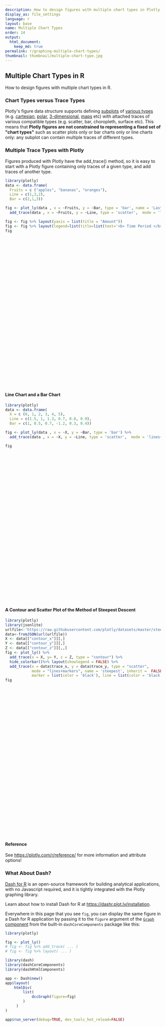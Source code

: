 ```yaml
---
description: How to design figures with multiple chart types in Plotly for R.
display_as: file_settings
language: r
layout: base
name: Multiple Chart Types
order: 14
output:
  html_document:
    keep_md: true
permalink: r/graphing-multiple-chart-types/
thumbnail: thumbnail/multiple-chart-type.jpg
---
```


## Multiple Chart Types in R

How to design figures with multiple chart types in R.

### Chart Types versus Trace Types

Plotly's figure data structure supports defining [subplots](https://plotly.com/r/subplots/) of [various types](https://plotly.com/r/mixed-subplots/) (e.g. [cartesian](https://plotly.com/r/axes/), [polar](https://plotly.com/r/polar-chart/), [3-dimensional](https://plotly.com/r/3d-charts/), [maps](https://plotly.com/r/maps/) etc) with attached traces of various compatible types (e.g. scatter, bar, choropleth, surface etc). This means that **Plotly figures are not constrained to representing a fixed set of "chart types"** such as scatter plots only or bar charts only or line charts only: any subplot can contain multiple traces of different types.


### Multiple Trace Types with Plotly

Figures produced with Plotly have the add_trace() method, so it is easy to start with a Plotly figure containing only traces of a given type, and add traces of another type.


``` r
library(plotly)
data <- data.frame(
  Fruits = c ("apples", "bananas", "oranges"),
  Line = c(1,3,2),
  Bar = c(2,1,3))

fig <- plot_ly(data , x = ~Fruits, y = ~Bar, type = 'bar', name = 'Last Year') %>%
  add_trace(data , x = ~Fruits, y = ~Line, type = 'scatter',  mode = 'lines', name = 'This year')

fig <- fig %>% layout(yaxis = list(title = "Amount"))
fig <- fig %>% layout(legend=list(title=list(text='<b> Time Period </b>')))
fig
```

<div class="plotly html-widget html-fill-item" id="htmlwidget-1630688044cac4816fe4" style="width:672px;height:480px;"></div>
<script type="application/json" data-for="htmlwidget-1630688044cac4816fe4">{"x":{"visdat":{"2eed73160d77":["function () ","plotlyVisDat"]},"cur_data":"2eed73160d77","attrs":{"2eed73160d77":{"x":{},"y":{},"name":"Last Year","alpha_stroke":1,"sizes":[10,100],"spans":[1,20],"type":"bar"},"2eed73160d77.1":{"x":{},"y":{},"name":"This year","alpha_stroke":1,"sizes":[10,100],"spans":[1,20],"type":"scatter","mode":"lines","inherit":true}},"layout":{"margin":{"b":40,"l":60,"t":25,"r":10},"yaxis":{"domain":[0,1],"automargin":true,"title":"Amount"},"legend":{"title":{"text":"<b> Time Period <\/b>"}},"xaxis":{"domain":[0,1],"automargin":true,"title":"Fruits","type":"category","categoryorder":"array","categoryarray":["apples","bananas","oranges"]},"hovermode":"closest","showlegend":true},"source":"A","config":{"modeBarButtonsToAdd":["hoverclosest","hovercompare"],"showSendToCloud":false},"data":[{"x":["apples","bananas","oranges"],"y":[2,1,3],"name":"Last Year","type":"bar","marker":{"color":"rgba(31,119,180,1)","line":{"color":"rgba(31,119,180,1)"}},"error_y":{"color":"rgba(31,119,180,1)"},"error_x":{"color":"rgba(31,119,180,1)"},"xaxis":"x","yaxis":"y","frame":null},{"x":["apples","bananas","oranges"],"y":[1,3,2],"name":"This year","type":"scatter","mode":"lines","marker":{"color":"rgba(255,127,14,1)","line":{"color":"rgba(255,127,14,1)"}},"error_y":{"color":"rgba(255,127,14,1)"},"error_x":{"color":"rgba(255,127,14,1)"},"line":{"color":"rgba(255,127,14,1)"},"xaxis":"x","yaxis":"y","frame":null}],"highlight":{"on":"plotly_click","persistent":false,"dynamic":false,"selectize":false,"opacityDim":0.20000000000000001,"selected":{"opacity":1},"debounce":0},"shinyEvents":["plotly_hover","plotly_click","plotly_selected","plotly_relayout","plotly_brushed","plotly_brushing","plotly_clickannotation","plotly_doubleclick","plotly_deselect","plotly_afterplot","plotly_sunburstclick"],"base_url":"https://plot.ly"},"evals":[],"jsHooks":[]}</script>

#### Line Chart and a Bar Chart


``` r
library(plotly)
data <- data.frame(
  X = c (0, 1, 2, 3, 4, 5),
  Line = c(1.5, 1, 1.3, 0.7, 0.8, 0.9),
  Bar = c(1, 0.5, 0.7, -1.2, 0.3, 0.4))

fig <- plot_ly(data , x = ~X, y = ~Bar, type = 'bar') %>%
  add_trace(data , x = ~X, y = ~Line, type = 'scatter',  mode = 'lines+markers')

fig
```

<div class="plotly html-widget html-fill-item" id="htmlwidget-643cb6b9ab67e83e69ba" style="width:672px;height:480px;"></div>
<script type="application/json" data-for="htmlwidget-643cb6b9ab67e83e69ba">{"x":{"visdat":{"2eed657afa28":["function () ","plotlyVisDat"]},"cur_data":"2eed657afa28","attrs":{"2eed657afa28":{"x":{},"y":{},"alpha_stroke":1,"sizes":[10,100],"spans":[1,20],"type":"bar"},"2eed657afa28.1":{"x":{},"y":{},"alpha_stroke":1,"sizes":[10,100],"spans":[1,20],"type":"scatter","mode":"lines+markers","inherit":true}},"layout":{"margin":{"b":40,"l":60,"t":25,"r":10},"xaxis":{"domain":[0,1],"automargin":true,"title":"X"},"yaxis":{"domain":[0,1],"automargin":true,"title":"Bar"},"hovermode":"closest","showlegend":true},"source":"A","config":{"modeBarButtonsToAdd":["hoverclosest","hovercompare"],"showSendToCloud":false},"data":[{"x":[0,1,2,3,4,5],"y":[1,0.5,0.69999999999999996,-1.2,0.29999999999999999,0.40000000000000002],"type":"bar","marker":{"color":"rgba(31,119,180,1)","line":{"color":"rgba(31,119,180,1)"}},"error_y":{"color":"rgba(31,119,180,1)"},"error_x":{"color":"rgba(31,119,180,1)"},"xaxis":"x","yaxis":"y","frame":null},{"x":[0,1,2,3,4,5],"y":[1.5,1,1.3,0.69999999999999996,0.80000000000000004,0.90000000000000002],"type":"scatter","mode":"lines+markers","marker":{"color":"rgba(255,127,14,1)","line":{"color":"rgba(255,127,14,1)"}},"error_y":{"color":"rgba(255,127,14,1)"},"error_x":{"color":"rgba(255,127,14,1)"},"line":{"color":"rgba(255,127,14,1)"},"xaxis":"x","yaxis":"y","frame":null}],"highlight":{"on":"plotly_click","persistent":false,"dynamic":false,"selectize":false,"opacityDim":0.20000000000000001,"selected":{"opacity":1},"debounce":0},"shinyEvents":["plotly_hover","plotly_click","plotly_selected","plotly_relayout","plotly_brushed","plotly_brushing","plotly_clickannotation","plotly_doubleclick","plotly_deselect","plotly_afterplot","plotly_sunburstclick"],"base_url":"https://plot.ly"},"evals":[],"jsHooks":[]}</script>

#### A Contour and Scatter Plot of the Method of Steepest Descent


``` r
library(plotly)
library(jsonlite)
urlfile<-'https://raw.githubusercontent.com/plotly/datasets/master/steepest.json'
data<-fromJSON(url(urlfile))
X <- data[["contour_x"]][,]
Y <- data[["contour_y"]][,]
Z <- data[["contour_z"]][,,]
fig <- plot_ly() %>%
  add_trace(x = X, y= Y, z = Z, type = "contour") %>%
  hide_colorbar()%>% layout(showlegend = FALSE) %>%
  add_trace(x = data$trace_x, y = data$trace_y, type = "scatter",
            mode = "lines+markers", name = 'steepest', inherit =  FALSE,
            marker = list(color = 'black'), line = list(color = 'black'))
fig
```

<div class="plotly html-widget html-fill-item" id="htmlwidget-493c07016d4eba3b050d" style="width:672px;height:480px;"></div>
<script type="application/json" data-for="htmlwidget-493c07016d4eba3b050d">{"x":{"visdat":{"2eed1072d303":["function () ","plotlyVisDat"]},"cur_data":"2eed1072d303","attrs":{"2eed1072d303":{"alpha_stroke":1,"sizes":[10,100],"spans":[1,20],"x":[-1,-0.85714285714285721,-0.7142857142857143,-0.5714285714285714,-0.4285714285714286,-0.28571428571428581,-0.1428571428571429,0,0.14285714285714279,0.28571428571428559,0.42857142857142838,0.5714285714285714,0.71428571428571419,0.85714285714285698,1],"y":[-1,-0.85714285714285721,-0.7142857142857143,-0.5714285714285714,-0.4285714285714286,-0.28571428571428581,-0.1428571428571429,0,0.14285714285714279,0.28571428571428559,0.42857142857142838,0.5714285714285714,0.71428571428571419,0.85714285714285698,1],"z":[[1.5,1.2346938775510206,1.010204081632653,0.82653061224489788,0.68367346938775508,0.58163265306122458,0.52040816326530615,0.5,0.52040816326530615,0.58163265306122436,0.68367346938775497,0.82653061224489788,1.010204081632653,1.2346938775510201,1.5],[1.3673469387755102,1.1020408163265309,0.87755102040816335,0.69387755102040827,0.55102040816326547,0.4489795918367348,0.38775510204081642,0.36734693877551028,0.38775510204081637,0.44897959183673469,0.55102040816326525,0.69387755102040827,0.87755102040816324,1.1020408163265305,1.3673469387755102],[1.2551020408163265,0.98979591836734704,0.76530612244897966,0.58163265306122447,0.43877551020408168,0.33673469387755106,0.27551020408163268,0.25510204081632654,0.27551020408163263,0.33673469387755095,0.43877551020408145,0.58163265306122447,0.76530612244897944,0.98979591836734659,1.2551020408163265],[1.1632653061224489,0.8979591836734695,0.67346938775510201,0.48979591836734693,0.34693877551020413,0.24489795918367352,0.18367346938775511,0.16326530612244897,0.18367346938775508,0.24489795918367338,0.34693877551020391,0.48979591836734693,0.6734693877551019,0.89795918367346905,1.1632653061224489],[1.0918367346938775,0.8265306122448981,0.60204081632653061,0.41836734693877553,0.27551020408163274,0.17346938775510212,0.1122448979591837,0.09183673469387757,0.11224489795918367,0.17346938775510198,0.27551020408163251,0.41836734693877553,0.6020408163265305,0.82653061224489766,1.0918367346938775],[1.0408163265306123,0.77551020408163285,0.55102040816326536,0.36734693877551022,0.2244897959183674,0.12244897959183682,0.061224489795918408,0.040816326530612269,0.061224489795918373,0.12244897959183668,0.22448979591836721,0.36734693877551022,0.55102040816326525,0.7755102040816324,1.0408163265306123],[1.010204081632653,0.74489795918367363,0.52040816326530615,0.33673469387755101,0.19387755102040821,0.091836734693877611,0.030612244897959204,0.010204081632653067,0.030612244897959169,0.091836734693877486,0.19387755102040802,0.33673469387755101,0.52040816326530603,0.74489795918367319,1.010204081632653],[1,0.73469387755102056,0.51020408163265307,0.32653061224489793,0.18367346938775514,0.081632653061224539,0.020408163265306135,0,0.020408163265306103,0.081632653061224414,0.18367346938775495,0.32653061224489793,0.51020408163265296,0.73469387755102011,1],[1.010204081632653,0.74489795918367363,0.52040816326530615,0.33673469387755101,0.19387755102040818,0.091836734693877597,0.030612244897959186,0.010204081632653052,0.030612244897959155,0.091836734693877459,0.19387755102040799,0.33673469387755101,0.52040816326530603,0.74489795918367319,1.010204081632653],[1.0408163265306123,0.77551020408163274,0.55102040816326525,0.36734693877551017,0.22448979591836735,0.12244897959183675,0.061224489795918338,0.040816326530612207,0.06122448979591831,0.12244897959183662,0.22448979591836715,0.36734693877551017,0.55102040816326514,0.77551020408163229,1.0408163265306123],[1.0918367346938775,0.82653061224489799,0.6020408163265305,0.41836734693877542,0.27551020408163263,0.17346938775510201,0.1122448979591836,0.091836734693877473,0.11224489795918358,0.1734693877551019,0.2755102040816324,0.41836734693877542,0.60204081632653039,0.82653061224489754,1.0918367346938775],[1.1632653061224489,0.8979591836734695,0.67346938775510201,0.48979591836734693,0.34693877551020413,0.24489795918367352,0.18367346938775511,0.16326530612244897,0.18367346938775508,0.24489795918367338,0.34693877551020391,0.48979591836734693,0.6734693877551019,0.89795918367346905,1.1632653061224489],[1.2551020408163265,0.98979591836734704,0.76530612244897955,0.58163265306122436,0.43877551020408162,0.33673469387755101,0.27551020408163263,0.25510204081632648,0.27551020408163257,0.33673469387755089,0.43877551020408145,0.58163265306122436,0.76530612244897944,0.98979591836734659,1.2551020408163265],[1.3673469387755102,1.1020408163265305,0.87755102040816313,0.69387755102040805,0.55102040816326525,0.44897959183673458,0.3877551020408162,0.36734693877551006,0.38775510204081615,0.44897959183673447,0.55102040816326503,0.69387755102040805,0.87755102040816302,1.1020408163265301,1.3673469387755102],[1.5,1.2346938775510206,1.010204081632653,0.82653061224489788,0.68367346938775508,0.58163265306122458,0.52040816326530615,0.5,0.52040816326530615,0.58163265306122436,0.68367346938775497,0.82653061224489788,1.010204081632653,1.2346938775510201,1.5]],"type":"contour","inherit":true},"2eed1072d303.1":{"x":[-0.80000000000000004,-0.47999999999999998,-0.28799999999999998,-0.17279999999999998,-0.10367999999999998,-0.062207999999999986,-0.037324799999999991,-0.022394879999999992,-0.013436927999999996,-0.0080621567999999977,-0.0048372940799999986,-0.002902376447999999,-0.0017414258687999994,-0.0010448555212799996,-0.00062691331276799964,-0.00037614798766079979],"y":[-0.90000000000000002,-0.71999999999999997,-0.57599999999999996,-0.46079999999999999,-0.36863999999999997,-0.29491199999999995,-0.23592959999999996,-0.18874367999999997,-0.15099494399999996,-0.12079595519999997,-0.096636764159999972,-0.077309411327999983,-0.061847529062399986,-0.04947802324991999,-0.039582418599935991,-0.031665934879948794],"type":"scatter","mode":"lines+markers","name":"steepest","marker":{"color":"black"},"line":{"color":"black"},"inherit":false}},"layout":{"margin":{"b":40,"l":60,"t":25,"r":10},"xaxis":{"domain":[0,1],"automargin":true,"title":[]},"yaxis":{"domain":[0,1],"automargin":true,"title":[]},"scene":{"zaxis":{"title":[]}},"hovermode":"closest","showlegend":false,"legend":{"yanchor":"top","y":0.5}},"source":"A","config":{"modeBarButtonsToAdd":["hoverclosest","hovercompare"],"showSendToCloud":false},"data":[{"colorbar":{"title":"","ticklen":2,"len":0.5,"lenmode":"fraction","y":1,"yanchor":"top"},"colorscale":[["0","rgba(68,1,84,1)"],["0.0416666666666667","rgba(70,19,97,1)"],["0.0833333333333333","rgba(72,32,111,1)"],["0.125","rgba(71,45,122,1)"],["0.166666666666667","rgba(68,58,128,1)"],["0.208333333333333","rgba(64,70,135,1)"],["0.25","rgba(60,82,138,1)"],["0.291666666666667","rgba(56,93,140,1)"],["0.333333333333333","rgba(49,104,142,1)"],["0.375","rgba(46,114,142,1)"],["0.416666666666667","rgba(42,123,142,1)"],["0.458333333333333","rgba(38,133,141,1)"],["0.5","rgba(37,144,140,1)"],["0.541666666666667","rgba(33,154,138,1)"],["0.583333333333333","rgba(39,164,133,1)"],["0.625","rgba(47,174,127,1)"],["0.666666666666667","rgba(53,183,121,1)"],["0.708333333333333","rgba(79,191,110,1)"],["0.75","rgba(98,199,98,1)"],["0.791666666666667","rgba(119,207,85,1)"],["0.833333333333333","rgba(147,214,70,1)"],["0.875","rgba(172,220,52,1)"],["0.916666666666667","rgba(199,225,42,1)"],["0.958333333333333","rgba(226,228,40,1)"],["1","rgba(253,231,37,1)"]],"showscale":false,"x":[-1,-0.85714285714285721,-0.7142857142857143,-0.5714285714285714,-0.4285714285714286,-0.28571428571428581,-0.1428571428571429,0,0.14285714285714279,0.28571428571428559,0.42857142857142838,0.5714285714285714,0.71428571428571419,0.85714285714285698,1],"y":[-1,-0.85714285714285721,-0.7142857142857143,-0.5714285714285714,-0.4285714285714286,-0.28571428571428581,-0.1428571428571429,0,0.14285714285714279,0.28571428571428559,0.42857142857142838,0.5714285714285714,0.71428571428571419,0.85714285714285698,1],"z":[[1.5,1.2346938775510206,1.010204081632653,0.82653061224489788,0.68367346938775508,0.58163265306122458,0.52040816326530615,0.5,0.52040816326530615,0.58163265306122436,0.68367346938775497,0.82653061224489788,1.010204081632653,1.2346938775510201,1.5],[1.3673469387755102,1.1020408163265309,0.87755102040816335,0.69387755102040827,0.55102040816326547,0.4489795918367348,0.38775510204081642,0.36734693877551028,0.38775510204081637,0.44897959183673469,0.55102040816326525,0.69387755102040827,0.87755102040816324,1.1020408163265305,1.3673469387755102],[1.2551020408163265,0.98979591836734704,0.76530612244897966,0.58163265306122447,0.43877551020408168,0.33673469387755106,0.27551020408163268,0.25510204081632654,0.27551020408163263,0.33673469387755095,0.43877551020408145,0.58163265306122447,0.76530612244897944,0.98979591836734659,1.2551020408163265],[1.1632653061224489,0.8979591836734695,0.67346938775510201,0.48979591836734693,0.34693877551020413,0.24489795918367352,0.18367346938775511,0.16326530612244897,0.18367346938775508,0.24489795918367338,0.34693877551020391,0.48979591836734693,0.6734693877551019,0.89795918367346905,1.1632653061224489],[1.0918367346938775,0.8265306122448981,0.60204081632653061,0.41836734693877553,0.27551020408163274,0.17346938775510212,0.1122448979591837,0.09183673469387757,0.11224489795918367,0.17346938775510198,0.27551020408163251,0.41836734693877553,0.6020408163265305,0.82653061224489766,1.0918367346938775],[1.0408163265306123,0.77551020408163285,0.55102040816326536,0.36734693877551022,0.2244897959183674,0.12244897959183682,0.061224489795918408,0.040816326530612269,0.061224489795918373,0.12244897959183668,0.22448979591836721,0.36734693877551022,0.55102040816326525,0.7755102040816324,1.0408163265306123],[1.010204081632653,0.74489795918367363,0.52040816326530615,0.33673469387755101,0.19387755102040821,0.091836734693877611,0.030612244897959204,0.010204081632653067,0.030612244897959169,0.091836734693877486,0.19387755102040802,0.33673469387755101,0.52040816326530603,0.74489795918367319,1.010204081632653],[1,0.73469387755102056,0.51020408163265307,0.32653061224489793,0.18367346938775514,0.081632653061224539,0.020408163265306135,0,0.020408163265306103,0.081632653061224414,0.18367346938775495,0.32653061224489793,0.51020408163265296,0.73469387755102011,1],[1.010204081632653,0.74489795918367363,0.52040816326530615,0.33673469387755101,0.19387755102040818,0.091836734693877597,0.030612244897959186,0.010204081632653052,0.030612244897959155,0.091836734693877459,0.19387755102040799,0.33673469387755101,0.52040816326530603,0.74489795918367319,1.010204081632653],[1.0408163265306123,0.77551020408163274,0.55102040816326525,0.36734693877551017,0.22448979591836735,0.12244897959183675,0.061224489795918338,0.040816326530612207,0.06122448979591831,0.12244897959183662,0.22448979591836715,0.36734693877551017,0.55102040816326514,0.77551020408163229,1.0408163265306123],[1.0918367346938775,0.82653061224489799,0.6020408163265305,0.41836734693877542,0.27551020408163263,0.17346938775510201,0.1122448979591836,0.091836734693877473,0.11224489795918358,0.1734693877551019,0.2755102040816324,0.41836734693877542,0.60204081632653039,0.82653061224489754,1.0918367346938775],[1.1632653061224489,0.8979591836734695,0.67346938775510201,0.48979591836734693,0.34693877551020413,0.24489795918367352,0.18367346938775511,0.16326530612244897,0.18367346938775508,0.24489795918367338,0.34693877551020391,0.48979591836734693,0.6734693877551019,0.89795918367346905,1.1632653061224489],[1.2551020408163265,0.98979591836734704,0.76530612244897955,0.58163265306122436,0.43877551020408162,0.33673469387755101,0.27551020408163263,0.25510204081632648,0.27551020408163257,0.33673469387755089,0.43877551020408145,0.58163265306122436,0.76530612244897944,0.98979591836734659,1.2551020408163265],[1.3673469387755102,1.1020408163265305,0.87755102040816313,0.69387755102040805,0.55102040816326525,0.44897959183673458,0.3877551020408162,0.36734693877551006,0.38775510204081615,0.44897959183673447,0.55102040816326503,0.69387755102040805,0.87755102040816302,1.1020408163265301,1.3673469387755102],[1.5,1.2346938775510206,1.010204081632653,0.82653061224489788,0.68367346938775508,0.58163265306122458,0.52040816326530615,0.5,0.52040816326530615,0.58163265306122436,0.68367346938775497,0.82653061224489788,1.010204081632653,1.2346938775510201,1.5]],"type":"contour","line":{"color":"rgba(31,119,180,1)"},"xaxis":"x","yaxis":"y","frame":null},{"x":[-0.80000000000000004,-0.47999999999999998,-0.28799999999999998,-0.17279999999999998,-0.10367999999999998,-0.062207999999999986,-0.037324799999999991,-0.022394879999999992,-0.013436927999999996,-0.0080621567999999977,-0.0048372940799999986,-0.002902376447999999,-0.0017414258687999994,-0.0010448555212799996,-0.00062691331276799964,-0.00037614798766079979],"y":[-0.90000000000000002,-0.71999999999999997,-0.57599999999999996,-0.46079999999999999,-0.36863999999999997,-0.29491199999999995,-0.23592959999999996,-0.18874367999999997,-0.15099494399999996,-0.12079595519999997,-0.096636764159999972,-0.077309411327999983,-0.061847529062399986,-0.04947802324991999,-0.039582418599935991,-0.031665934879948794],"type":"scatter","mode":"lines+markers","name":"steepest","marker":{"color":"black","line":{"color":"rgba(31,119,180,1)"}},"line":{"color":"black"},"error_y":{"color":"rgba(31,119,180,1)"},"error_x":{"color":"rgba(31,119,180,1)"},"xaxis":"x","yaxis":"y","frame":null}],"highlight":{"on":"plotly_click","persistent":false,"dynamic":false,"selectize":false,"opacityDim":0.20000000000000001,"selected":{"opacity":1},"debounce":0},"shinyEvents":["plotly_hover","plotly_click","plotly_selected","plotly_relayout","plotly_brushed","plotly_brushing","plotly_clickannotation","plotly_doubleclick","plotly_deselect","plotly_afterplot","plotly_sunburstclick"],"base_url":"https://plot.ly"},"evals":[],"jsHooks":[]}</script>

#### Reference
See https://plotly.com/r/reference/ for more information and attribute options!

### What About Dash?

[Dash for R](https://dashr.plot.ly/) is an open-source framework for building analytical applications, with no Javascript required, and it is tightly integrated with the Plotly graphing library. 

Learn about how to install Dash for R at https://dashr.plot.ly/installation.

Everywhere in this page that you see `fig`, you can display the same figure in a Dash for R application by passing it to the `figure` argument of the [`Graph` component](https://dashr.plot.ly/dash-core-components/graph) from the built-in `dashCoreComponents` package like this:


``` r
library(plotly)

fig <- plot_ly() 
# fig <- fig %>% add_trace( ... )
# fig <- fig %>% layout( ... ) 

library(dash)
library(dashCoreComponents)
library(dashHtmlComponents)

app <- Dash$new()
app$layout(
    htmlDiv(
        list(
            dccGraph(figure=fig) 
        )
     )
)

app$run_server(debug=TRUE, dev_tools_hot_reload=FALSE)
```